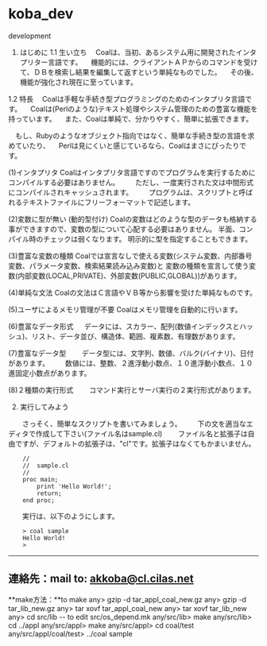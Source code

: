 # koba_dev
development
1. はじめに
1.1 生い立ち
　Coalは、当初、あるシステム用に開発されたインタプリター言語です。
　機能的には、クライアントＡＰからのコマンドを受けて、ＤＢを検索し結果を編集して返すという単純なものでした。
　その後、機能が強化され現在に至っています。
 
 1.2 特長
　Coalは手軽な手続き型プログラミングのためのインタプリタ言語です。
　Coalは(Perlのような)テキスト処理やシステム管理のための豊富な機能を持っています。
　また、Coalは単純で、分かりやすく、簡単に拡張できます。

　もし、Rubyのようなオブジェクト指向ではなく、簡単な手続き型の言語を求めていたり、
　Perlは見にくいと感じているなら、Coalはまさにぴったりです。


(1)インタプリタ
    Coalはインタプリタ言語ですのでプログラムを実行するためにコンパイルする必要はありません。
　　ただし、一度実行された文は中間形式にコンパイルされキャッシュされます。
　　プログラムは、スクリプトと呼ばれるテキストファイルにフリーフォーマットで記述します。

(2)変数に型が無い (動的型付け)
    Coalの変数はどのような型のデータも格納する事ができますので、変数の型について心配する必要はありません。
    半面、コンパイル時のチェックは弱くなります。
    明示的に型を指定することもできます。

(3)豊富な変数の種類
    Coalでは宣言なしで使える変数(システム変数、内部番号変数、パラメータ変数、検索結果読み込み変数)と
    変数の種類を宣言して使う変数(内部変数(LOCAL,PRIVATE)、外部変数(PUBLIC,GLOBAL))があります。

(4)単純な文法
    Coalの文法はＣ言語やＶＢ等から影響を受けた単純なものです。

(5)ユーザによるメモリ管理が不要
    Coalはメモリ管理を自動的に行います。

(6)豊富なデータ形式
　  データには、スカラー、配列(数値インデックスとハッシュ)、リスト、データ並び、構造体、範囲、複素数、有理数があります。

(7)豊富なデータ型
　　データ型には、文字列、数値、バルク(バイナリ)、日付があります。
　　数値には、整数、２進浮動小数点、１０進浮動小数点、１０進固定小数点があります。

(8)２種類の実行形式
　　コマンド実行とサーバ実行の２実行形式があります。

2. 実行してみよう

　　さっそく、簡単なスクリプトを書いてみましょう。
　　下の文を適当なエディタで作成して下さい(ファイル名はsample.cl)
　　ファイル名と拡張子は自由ですが、デフォルトの拡張子は、"cl"です。拡張子はなくてもかまいません。

        //
        //  sample.cl
        //
        proc main;
            print 'Hello World!';
            return;
        end proc;

　　実行は、以下のようにします。

        > coal sample
        Hello World!
        >
------------------------------------------------------------
連絡先：mail to: akkoba@cl.cilas.net
------------------------------------------------------------
**make方法：**to make
any> gzip -d tar_appl_coal_new.gz
any> gzip -d tar_lib_new.gz
any> tar xovf tar_appl_coal_new
any> tar xovf tar_lib_new
any> cd src/lib
-- to edit src/os_depend.mk
any/src/lib> make
any/src/lib> cd ../appl
any/src/appl> make
any/src/appl> cd coal/test
any/src/appl/coal/test> ../coal sample


